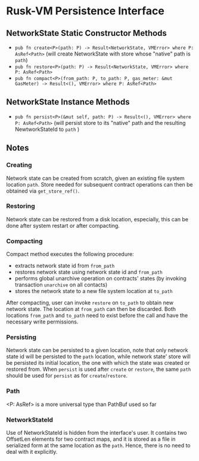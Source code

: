# Rusk-VM Persistence Interface

## NetworkState Static Constructor Methods
- `pub fn create<P>(path: P) -> Result<NetworkState, VMError> where P: AsRef<Path>`
(will create NetworkState with store whose "native" path is `path`)
- `pub fn restore<P>(path: P) -> Result<NetworkState, VMError> where P: AsRef<Path>`
- `pub fn compact<P>(from_path: P, to_path: P, gas_meter: &mut GasMeter) -> Result<(), VMError> where P: AsRef<Path>`

## NetworkState Instance Methods
- `pub fn persist<P>(&mut self, path: P) -> Result<(), VMError> where P: AsRef<Path>`
  (will persist store to its "native" path and the resulting NewtworkStateId to `path` )


## Notes

### Creating
Network state can be created from scratch, given an existing file system location `path`.
Store needed for subsequent contract operations can then be obtained via `get_store_ref()`.

### Restoring
Network state can be restored from a disk location, especially, this can be done
after system restart or after compacting.

### Compacting
Compact method executes the following procedure:
- extracts network state id from `from_path`
- restores network state using network state id and `from_path`
- performs global unarchive operation on contracts' states (by invoking transaction `unarchive` on all contacts)
- stores the network state to a new file system location at `to_path`

After compacting, user can invoke `restore` on `to_path` to obtain new network state.
The location at `from_path` can then be discarded.
Both locations `from_path` and `to_path` need to exist before the call and have the necessary write permissions.

### Persisting
Network state can be persisted to a given location, note that only network state id will be persisted
to the `path` location, while network state' store will be persisted its initial location, the one with
which the state was created or restored from.
When `persist` is used after `create` or `restore`, the same `path` should be used for `persist` as for
`create`/`restore`.

### Path
<P: AsRef<Path>> is a more universal type than PathBuf used so far

### NetworkStateId
Use of NetworkStateId is hidden from the interface's user.
It contains two OffsetLen elements for two contract maps, and it is stored
as a file in serialized form at the same location as the `path`.
Hence, there is no need to deal with it explicitly.
